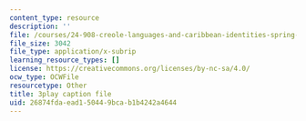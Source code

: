 ```yaml
---
content_type: resource
description: ''
file: /courses/24-908-creole-languages-and-caribbean-identities-spring-2017/26874fdaead150449bcab1b4242a4644_Q2uUFNDuRFk.vtt
file_size: 3042
file_type: application/x-subrip
learning_resource_types: []
license: https://creativecommons.org/licenses/by-nc-sa/4.0/
ocw_type: OCWFile
resourcetype: Other
title: 3play caption file
uid: 26874fda-ead1-5044-9bca-b1b4242a4644
---
```

